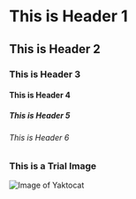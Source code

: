 # This is Header 1
## This is Header 2
### This is Header 3
#### This is Header 4
##### This is Header 5 
###### This is Header 6


### This is a Trial Image 
![Image of Yaktocat](https://octodex.github.com/images/yaktocat.png)
